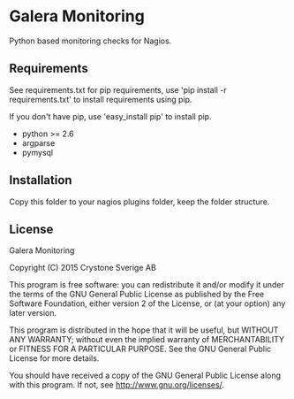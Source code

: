 # Galera Monitoring
Python based monitoring checks for Nagios.

## Requirements
See requirements.txt for pip requirements, use 'pip install -r requirements.txt' to install requirements using pip.

If you don't have pip, use 'easy_install pip' to install pip.

* python >= 2.6
* argparse
* pymysql

## Installation
Copy this folder to your nagios plugins folder, keep the folder structure.

## License
Galera Monitoring

Copyright (C) 2015 Crystone Sverige AB

This program is free software: you can redistribute it and/or modify
it under the terms of the GNU General Public License as published by
the Free Software Foundation, either version 2 of the License, or
(at your option) any later version.

This program is distributed in the hope that it will be useful,
but WITHOUT ANY WARRANTY; without even the implied warranty of
MERCHANTABILITY or FITNESS FOR A PARTICULAR PURPOSE.  See the
GNU General Public License for more details.

You should have received a copy of the GNU General Public License
along with this program.  If not, see <http://www.gnu.org/licenses/>.
